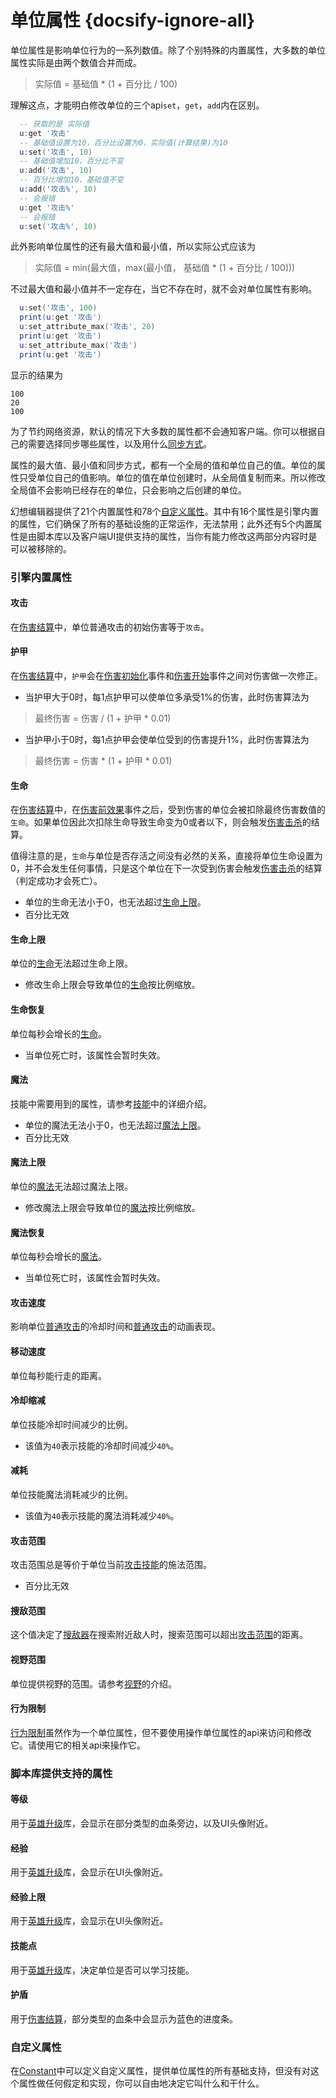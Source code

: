 # 单位属性 {docsify-ignore-all} 

单位属性是影响单位行为的一系列数值。除了个别特殊的内置属性，大多数的单位属性实际是由两个数值合并而成。

> 实际值 = 基础值 * (1 + 百分比 / 100)

理解这点，才能明白修改单位的三个api`set`，`get`，`add`内在区别。

``` lua
  -- 获取的是 实际值
  u:get '攻击'
  -- 基础值设置为10，百分比设置为0，实际值(计算结果)为10
  u:set('攻击', 10)
  -- 基础值增加10，百分比不变
  u:add('攻击', 10)
  -- 百分比增加10，基础值不变
  u:add('攻击%', 10)
  -- 会报错
  u:get '攻击%'
  -- 会报错
  u:set('攻击%', 10)
```

此外影响单位属性的还有最大值和最小值，所以实际公式应该为

> 实际值 = min(最大值，max(最小值， 基础值 * (1 + 百分比 / 100)))

不过最大值和最小值并不一定存在，当它不存在时，就不会对单位属性有影响。

``` lua
  u:set('攻击', 100)
  print(u:get '攻击')
  u:set_attribute_max('攻击', 20)
  print(u:get '攻击')
  u:set_attribute_max('攻击')
  print(u:get '攻击')
```

显示的结果为

``` text
100
20
100
```

为了节约网络资源，默认的情况下大多数的属性都不会通知客户端。你可以根据自己的需要选择同步哪些属性，以及用什么[同步方式]。

属性的最大值、最小值和同步方式，都有一个全局的值和单位自己的值。单位的属性只受单位自己的值影响。单位的值在单位创建时，从全局值复制而来。所以修改全局值不会影响已经存在的单位，只会影响之后创建的单位。

幻想编辑器提供了21个内置属性和78个[自定义属性]。其中有16个属性是引擎内置的属性，它们确保了所有的基础设施的正常运作，无法禁用；此外还有5个内置属性是由脚本库以及客户端UI提供支持的属性，当你有能力修改这两部分内容时是可以被移除的。

### 引擎内置属性

#### 攻击
在[伤害结算]中，单位普通攻击的初始伤害等于`攻击`。

#### 护甲
在[伤害结算]中，`护甲`会在[伤害初始化]事件和[伤害开始]事件之间对伤害做一次修正。
+ 当护甲大于0时，每1点护甲可以使单位多承受1%的伤害，此时伤害算法为 
> 最终伤害 = 伤害 / (1 + 护甲 * 0.01)
+ 当护甲小于0时，每1点护甲会使单位受到的伤害提升1%，此时伤害算法为 
> 最终伤害 = 伤害 \* (1 + 护甲 \* 0.01)

#### 生命
在[伤害结算]中，在[伤害前效果]事件之后，受到伤害的单位会被扣除最终伤害数值的`生命`。如果单位因此次扣除生命导致生命变为0或者以下，则会触发[伤害击杀]的结算。

值得注意的是，`生命`与单位是否存活之间没有必然的关系，直接将单位生命设置为0，并不会发生任何事情，只是这个单位在下一次受到伤害会触发[伤害击杀]的结算（判定成功才会死亡）。

+ 单位的生命无法小于0，也无法超过[生命上限]。
+ 百分比无效

#### 生命上限
单位的[生命]无法超过生命上限。

+ 修改生命上限会导致单位的[生命]按比例缩放。

#### 生命恢复
单位每秒会增长的[生命]。
+ 当单位死亡时，该属性会暂时失效。

#### 魔法

技能中需要用到的属性，请参考[技能]中的详细介绍。

+ 单位的魔法无法小于0，也无法超过[魔法上限]。
+ 百分比无效

#### 魔法上限
单位的[魔法]无法超过魔法上限。

+ 修改魔法上限会导致单位的[魔法]按比例缩放。

#### 魔法恢复
单位每秒会增长的[魔法]。
+ 当单位死亡时，该属性会暂时失效。

#### 攻击速度
影响单位[普通攻击]的冷却时间和[普通攻击]的动画表现。

#### 移动速度
单位每秒能行走的距离。

#### 冷却缩减
单位技能冷却时间减少的比例。
+ 该值为`40`表示技能的冷却时间减少`40%`。

#### 减耗
单位技能魔法消耗减少的比例。
+ 该值为`40`表示技能的魔法消耗减少`40%`。

#### 攻击范围
攻击范围总是等价于单位当前[攻击技能]的施法范围。

+ 百分比无效

#### 搜敌范围
这个值决定了[搜敌器]在搜索附近敌人时，搜索范围可以超出[攻击范围]的距离。

#### 视野范围
单位提供视野的范围。请参考[视野]的介绍。

#### 行为限制
[行为限制]虽然作为一个单位属性，但不要使用操作单位属性的api来访问和修改它。请使用它的相关api来操作它。

### 脚本库提供支持的属性

#### 等级
用于[英雄升级]库，会显示在部分类型的血条旁边，以及UI头像附近。

#### 经验
用于[英雄升级]库，会显示在UI头像附近。

#### 经验上限
用于[英雄升级]库，会显示在UI头像附近。

#### 技能点
用于[英雄升级]库，决定单位是否可以学习技能。

#### 护盾
用于[伤害结算]，部分类型的血条中会显示为蓝色的进度条。

### 自定义属性

在[Constant]中可以定义自定义属性，提供单位属性的所有基础支持，但没有对这个属性做任何假定和实现，你可以自由地决定它叫什么和干什么。

[生命]: /ac/unit/attribute?id=生命
[生命上限]: /ac/unit/attribute?id=生命上限
[魔法]: /ac/unit/attribute?id=魔法
[魔法上限]: /ac/unit/attribute?id=魔法上限
[攻击范围]: /ac/unit/attribute?id=攻击范围
[搜敌器]: /ac/api/ai_attack
[行为限制]: /ac/unit/restriction
[同步方式]: /ac/term/同步方式
[视野]: /ac/term/视野
[攻击技能]: /ac/skill/攻击技能
[普通攻击]: /ac/skill/普通攻击

[Constant]: 404
[英雄升级]: 404
[伤害结算]: 404
[伤害初始化]: 404
[伤害前效果]: 404
[伤害开始]: 404
[伤害击杀]: 404
[自定义属性]: 404
[技能]: 404
